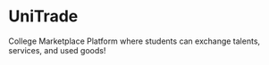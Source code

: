 # UniTrade
College Marketplace Platform where students can exchange talents, services, and used goods! 
